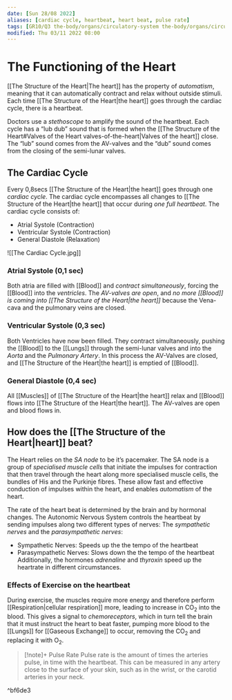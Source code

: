 ```yaml
---
date: [Sun 28/08 2022]
aliases: [cardiac cycle, heartbeat, heart beat, pulse rate]
tags: [GR10/Q3 the-body/organs/circulatory-system the-body/organs/circulatory-system ]
modified: Thu 03/11 2022 08:00
---
```

# The Functioning of the Heart
[[The Structure of the Heart|The heart]] has the property of *automatism*, meaning that it can automatically contract and relax without outside stimuli. Each time [[The Structure of the Heart|the heart]] goes through the cardiac cycle, there is a heartbeat. 

Doctors use a *stethoscope* to amplify the sound of the heartbeat. Each cycle has a “lub dub” sound that is formed when the [[The Structure of the Heart#Valves of the Heart valves-of-the-heart|Valves of the heart]] close. The “lub” sound comes from the AV-valves and the “dub” sound comes from the closing of the semi-lunar valves. 

## The Cardiac Cycle
Every 0,8secs [[The Structure of the Heart|the heart]] goes through one *cardiac cycle*. The cardiac cycle encompasses all changes to [[The Structure of the Heart|the heart]] that occur during *one full heartbeat*. The cardiac cycle consists of: 
- Atrial Systole (Contraction) 
- Ventricular Systole (Contraction)
- General Diastole (Relaxation)

![[The Cardiac Cycle.jpg]]

### Atrial Systole (0,1 sec)
Both atria are filled with [[Blood]] and *contract simultaneously*, forcing the [[Blood]] into the *ventricles*. The *AV-valves are open*, and *no more [[Blood]] is coming into [[The Structure of the Heart|the heart]]* because the Vena-cava and the pulmonary veins are closed. 

### Ventricular Systole (0,3 sec)
Both Ventricles have now been filled. They contract simultaneously, pushing the [[Blood]] to the [[Lungs]] through the semi-lunar valves and into the *Aorta* and the *Pulmonary Artery*. In this process the AV-Valves are closed, and [[The Structure of the Heart|the heart]] is emptied of [[Blood]]. 

### General Diastole (0,4 sec)
All [[Muscles]] of [[The Structure of the Heart|the heart]] relax and [[Blood]] flows into [[The Structure of the Heart|the heart]]. The AV-valves are open and blood flows in. 

## How does the [[The Structure of the Heart|heart]] beat?
The Heart relies on the *SA node* to be it’s pacemaker. The SA node is a group of *specialised muscle cells* that initiate the impulses for contraction that then travel through the heart along more specialised muscle cells, the bundles of His and the Purkinje fibres. These allow fast and effective conduction of impulses within the heart, and enables *automatism* of the heart. 

The rate of the heart beat is determined by the brain and by hormonal changes. The Autonomic Nervous System controls the heartbeat by sending impulses along two different types of nerves: The *sympathetic nerves* and the *parasympathetic nerves*:
- Sympathetic Nerves: Speeds up the the tempo of the heartbeat
- Parasympathetic Nerves: Slows down the the tempo of the heartbeat
Additionally, the hormones *adrenaline* and *thyroxin* speed up the heartrate in different circumstances. 

### Effects of Exercise on the heartbeat
During exercise, the muscles require more energy and therefore perform [[Respiration|cellular respiration]] more, leading to increase in CO<sub>2</sub> into the blood. This gives a signal to *chemoreceptors*, which in turn tell the brain that it must instruct the heart to beat faster, pumping more blood to the [[Lungs]] for [[Gaseous Exchange]] to occur, removing the CO<sub>2</sub> and replacing it with O<sub>2</sub>. 

> [!note]+ Pulse Rate
> Pulse rate is the amount of times the arteries pulse, in time with the heartbeat. This can be measured in any artery close to the surface of your skin, such as in the wrist, or the carotid arteries in your neck. 

^bf6de3

